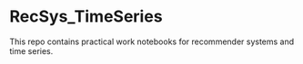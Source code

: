 # RecSys_TimeSeries
This repo contains practical work notebooks for recommender systems and time series.
